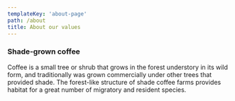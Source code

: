 ```yaml
---
templateKey: 'about-page'
path: /about
title: About our values
---
```

### Shade-grown coffee
Coffee is a small tree or shrub that grows in the forest understory in its wild form, and traditionally was grown commercially under other trees that provided shade. The forest-like structure of shade coffee farms provides habitat for a great number of migratory and resident species.


<!-- ---
templateKey: 'about-page'
path: /about
title: About
heading: Hi, we are Syrona Women
bios:
    -   name: Anya Roy
        title: Co-founder
        text: Here is Anya's bio
        social:
            -   image: /img/coffee.png
                alt: Twitter
                link: http://www.twitter.com
            -   image: /img/coffee.png
                alt: Facebook
                link: http://www.facebook.com
            -   image: /img/coffee.png
                alt: LinkedIn
                link: http://www.linkedin.com 
            -   image: /img/coffee.png
                alt: Email
                link: mailto:anya@gmail.com

    -   name: Chantelle Bell
        title: Co-founder
        text: Here is Chantelle's bio -->

